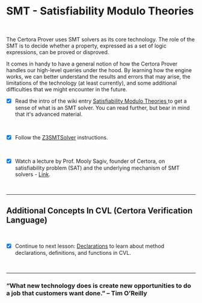  # SMT - Satisfiability Modulo Theories

</br>

The Certora Prover uses SMT solvers as its core technology. The role of the SMT is to decide whether a property, expressed as a set of logic expressions, can be proved or disproved.

It comes in handy to have a general notion of how the Certora Prover handles our high-level queries under the hood. By learning how the engine works, we can better understand the results and errors that may arise, the limitations of the technology (at least currently), and some additional difficulties that we might encounter in the future. 


- [x] Read the intro of the wiki entry [Satisfiability Modulo Theories
](https://en.wikipedia.org/wiki/Satisfiability_modulo_theories) to get a sense of what is an SMT solver. You can read further, but bear in mind that it's advanced material.

</br>

- [X] Follow the [Z3SMTSolver](Z3SMTSolver) instructions.

</br>

- [x] Watch a lecture by Prof. Mooly Sagiv, founder of Certora, on satisfiability problem (SAT) and the underlying mechanism of SMT solvers - [Link](https://youtu.be/9kKA4uBRqVo).

</br>

---

## Additional Concepts In CVL (Certora Verification Language)

</br>

- [x] Continue to next lesson: [Declarations](../04.Lesson_Declarations) to learn about method declarations, definitions, and functions in CVL.

</br>

---

### “What new technology does is create new opportunities to do a job that customers want done.” – Tim O’Reilly
